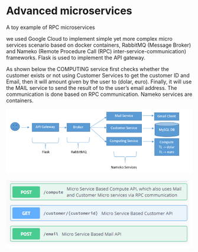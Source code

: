 # Advanced microservices
A toy example of RPC microservices

we used Google Cloud to implement simple yet more complex micro services scenario based on docker containers, RabbitMQ (Message Broker) and Nameko (Remote Procedure Call (RPC) inter-service-communication) frameworks. 
Flask is used to implement the API gateway.

As shown below the COMPUTING service first checks whether the customer exists or not using Customer Services to get the customer ID and Email, then it will amount given by the user to (dolar, euro). Finally, it will use the MAIL service to send the result of to the user’s email address. The communication is done based on RPC communication. Nameko services are containers.

<p align="center">
  <img src="https://github.com/majdlatah/advanced_microservices/blob/master/ar.png">
</p>

<p align="center">
  <img src="https://github.com/majdlatah/advanced_microservices/blob/master/api.png">
</p>
